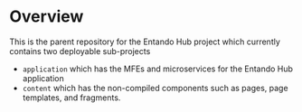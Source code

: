 # Overview
This is the parent repository for the Entando Hub project which currently contains two deployable sub-projects
* `application` which has the MFEs and microservices for the Entando Hub application
* `content` which has the non-compiled components such as pages, page templates, and fragments.
